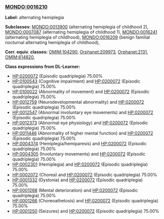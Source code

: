 
### [MONDO:0016210](http://purl.obolibrary.org/obo/MONDO_0016210)
**Label:** alternating hemiplegia

**Subclasses:** [MONDO:0013900](http://purl.obolibrary.org/obo/MONDO_0013900) (alternating hemiplegia of childhood 2), [MONDO:0007087](http://purl.obolibrary.org/obo/MONDO_0007087) (alternating hemiplegia of childhood 1), [MONDO:0016241](http://purl.obolibrary.org/obo/MONDO_0016241) (alternating hemiplegia of childhood), [MONDO:0016209](http://purl.obolibrary.org/obo/MONDO_0016209) (benign familial nocturnal alternating hemiplegia of childhood), 

**Corr. equiv. classes:** [OMIM:104290](http://purl.obolibrary.org/obo/OMIM_104290), [Orphanet:209973](http://www.orpha.net/ORDO/Orphanet_209973), [Orphanet:2131](http://www.orpha.net/ORDO/Orphanet_2131), [OMIM:614820](http://purl.obolibrary.org/obo/OMIM_614820), 

**Class expressions from DL-Learner:**

- [HP:0200072](http://purl.obolibrary.org/obo/HP_0200072) (Episodic quadriplegia) 75.00%
- [HP:0100543](http://purl.obolibrary.org/obo/HP_0100543) (Cognitive impairment) and [HP:0200072](http://purl.obolibrary.org/obo/HP_0200072) (Episodic quadriplegia) 75.00%
- [HP:0100022](http://purl.obolibrary.org/obo/HP_0100022) (Abnormality of movement) and [HP:0200072](http://purl.obolibrary.org/obo/HP_0200072) (Episodic quadriplegia) 75.00%
- [HP:0012759](http://purl.obolibrary.org/obo/HP_0012759) (Neurodevelopmental abnormality) and [HP:0200072](http://purl.obolibrary.org/obo/HP_0200072) (Episodic quadriplegia) 75.00%
- [HP:0012547](http://purl.obolibrary.org/obo/HP_0012547) (Abnormal involuntary eye movements) and [HP:0200072](http://purl.obolibrary.org/obo/HP_0200072) (Episodic quadriplegia) 75.00%
- [HP:0012373](http://purl.obolibrary.org/obo/HP_0012373) (Abnormal eye physiology) and [HP:0200072](http://purl.obolibrary.org/obo/HP_0200072) (Episodic quadriplegia) 75.00%
- [HP:0011446](http://purl.obolibrary.org/obo/HP_0011446) (Abnormality of higher mental function) and [HP:0200072](http://purl.obolibrary.org/obo/HP_0200072) (Episodic quadriplegia) 75.00%
- [HP:0004374](http://purl.obolibrary.org/obo/HP_0004374) (Hemiplegia/hemiparesis) and [HP:0200072](http://purl.obolibrary.org/obo/HP_0200072) (Episodic quadriplegia) 75.00%
- [HP:0004305](http://purl.obolibrary.org/obo/HP_0004305) (Involuntary movements) and [HP:0200072](http://purl.obolibrary.org/obo/HP_0200072) (Episodic quadriplegia) 75.00%
- [HP:0002301](http://purl.obolibrary.org/obo/HP_0002301) (Hemiplegia) and [HP:0200072](http://purl.obolibrary.org/obo/HP_0200072) (Episodic quadriplegia) 75.00%
- [HP:0002072](http://purl.obolibrary.org/obo/HP_0002072) (Chorea) and [HP:0200072](http://purl.obolibrary.org/obo/HP_0200072) (Episodic quadriplegia) 75.00%
- [HP:0001332](http://purl.obolibrary.org/obo/HP_0001332) (Dystonia) and [HP:0200072](http://purl.obolibrary.org/obo/HP_0200072) (Episodic quadriplegia) 75.00%
- [HP:0001268](http://purl.obolibrary.org/obo/HP_0001268) (Mental deterioration) and [HP:0200072](http://purl.obolibrary.org/obo/HP_0200072) (Episodic quadriplegia) 75.00%
- [HP:0001266](http://purl.obolibrary.org/obo/HP_0001266) (Choreoathetosis) and [HP:0200072](http://purl.obolibrary.org/obo/HP_0200072) (Episodic quadriplegia) 75.00%
- [HP:0001250](http://purl.obolibrary.org/obo/HP_0001250) (Seizures) and [HP:0200072](http://purl.obolibrary.org/obo/HP_0200072) (Episodic quadriplegia) 75.00%


